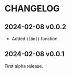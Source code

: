 # CHANGELOG

## 2024-02-08 v0.0.2

- Added `i18n()` function.

## 2024-02-08 v0.0.1

First alpha release.

